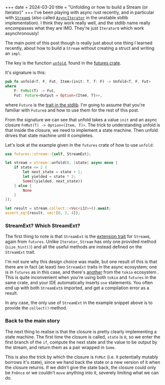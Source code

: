 +++
date = 2024-03-20
title = "Unfolding or how to build a Stream (or Iterator)"
+++
I've been playing with async rust recently, and in particular with [`Stream`s][stream] (also called [`AsyncIterator`][async-iterator] in the unstable stdlib implementation). I think they work really well, and the stdlib name really encompasses what they are IMO. They're just `Iterator`s which work asynchronously!

The main point of this post though is really just about one thing I learned recently, about how to build a `Stream` without creating a struct and writing an `impl`.

The key is the function [`unfold`][futures-unfold], found in the [futures crate][futures]. 

It's signature is this:

```rust
pub fn unfold<T, F, Fut, Item>(init: T, f: F) -> Unfold<T, F, Fut>
where
    F: FnMut(T) -> Fut,
    Fut: Future<Output = Option<(Item, T)>>,
```

where `Future` is the [trait in the stdlib][stdlib-future]. I'm going to assume that you're familiar with `Future`s and how to use them for the rest of this post.

From the signature we can see that unfold takes a value `init` and an async closure `FnMut(T) -> Option<(Item, T)>`. The trick to understanding unfold is that inside the closure, we need to implement a state machine. Then unfold drives that state machine until it completes. 

Let's look at the example given in the `futures` crate of how to use `unfold`:

```rust
use futures::stream::{self, StreamExt};

let stream = stream::unfold(0, |state| async move {
    if state <= 2 {
        let next_state = state + 1;
        let yielded = state * 2;
        Some((yielded, next_state))
    } else {
        None
    }
});

let result = stream.collect::<Vec<i32>>().await;
assert_eq!(result, vec![0, 2, 4]);
```

### StreamExt? Which StreamExt?

The first thing to note is that `StreamExt` is the [extension trait][futures-streamext] for `Stream`s, again from `futures`. Unlike `Iterator`, `Stream` has only one provided method (`size_hint()`) and all the useful methods are instead defined on the `StreamExt` trait. 

I'm not sure why this design choice was made, but one result of this is that there are in fact (at least) _two_ `StreamExt` traits in the async ecosystem; one is in `futures` as in this case, and there's [another][tokio-streamext] from the `tokio` ecosystem . This is quite inconvenient when you're using both `tokio` and `futures` in the same crate, and your IDE automatically inserts `use` statements. You often end up with both `StreamExt`s imported, and get a compilation error as a result.

In any case, the only use of `StreamExt` in the example snippet above is to provide the `collect()` method.

### Back to the main story

The next thing to realise is that the closure is pretty clearly implementing a state machine. The first time the closure is called, `state` is `0`, so we enter the first branch of the `if`, compute the next state and the value to be output by the stream, and return them as a pair wrapped in `Some`. 

This is also the trick by which the closure is `FnMut` (i.e. it potentially mutably borrows it's state), since we hand back the state or a new version of it when the closure returns. If we didn't give the state back, the closure could only be `FnOnce` or we couldn't `move` anything into it, severely limiting what we can do.








[stream]: https://docs.rs/futures/0.3.30/futures/stream/trait.Stream.html
[async-iterator]: https://doc.rust-lang.org/std/async_iter/trait.AsyncIterator.html
[futures-unfold]: https://docs.rs/futures/0.3.30/futures/stream/fn.unfold.html
[futures]: https://docs.rs/crate/futures/0.3.30
[stdlib-future]: https://doc.rust-lang.org/std/future/trait.Future.html
[futures-streamext]: https://docs.rs/futures/latest/futures/stream/trait.StreamExt.html
[tokio-streamext]: https://docs.rs/tokio-stream/latest/tokio_stream/trait.StreamExt.html